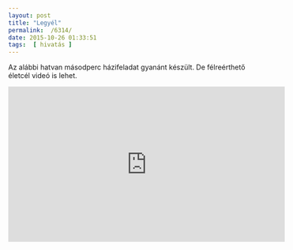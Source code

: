 ```yaml
---
layout: post
title: "Legyél"
permalink:  /6314/ 
date: 2015-10-26 01:33:51
tags:  [ hivatás ] 
---
```

Az alábbi hatvan másodperc házifeladat gyanánt készült. De félreérthető életcél videó is lehet.

<!--break--><center><iframe width="560" height="315" src="https://www.youtube.com/embed/_0kQxr8kJgw" frameborder="0" allowfullscreen></iframe></center>